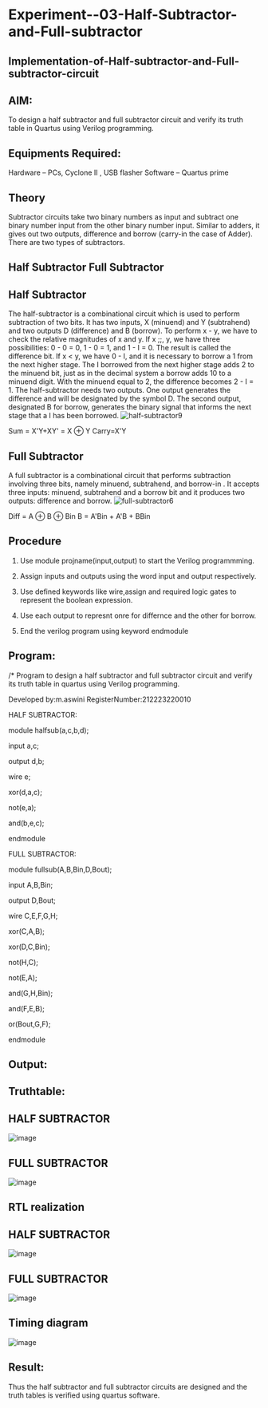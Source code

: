 # Experiment--03-Half-Subtractor-and-Full-subtractor
## Implementation-of-Half-subtractor-and-Full-subtractor-circuit
## AIM:
To design a half subtractor and full subtractor circuit and verify its truth table in Quartus using Verilog programming.

## Equipments Required:
 Hardware – PCs, Cyclone II , USB flasher
Software – Quartus prime
## Theory
Subtractor circuits take two binary numbers as input and subtract one binary number input from the other binary number input. Similar to adders, it gives out two outputs, difference and borrow (carry-in the case of Adder). There are two types of subtractors.

## Half Subtractor Full Subtractor
## Half Subtractor
The half-subtractor is a combinational circuit which is used to perform subtraction of two bits. It has two inputs, X (minuend) and Y (subtrahend) and two outputs D (difference) and B (borrow). To perform x - y, we have to check the relative magnitudes of x and y. If x ;;, y, we have three possibilities: 0 - 0 = 0, 1 - 0 = 1, and 1 - I = 0. The result is called the difference bit. If x < y, we have 0 - I, and it is necessary to borrow a 1 from the next higher stage. The I borrowed from the next higher stage adds 2 to the minuend bit, just as in the decimal system a borrow adds 10 to a minuend digit. With the minuend equal to 2, the difference becomes 2 - I = 1. The half-subtractor needs two outputs. One output generates the difference and will be designated by the symbol D. The second output, designated B for borrow, generates the binary signal that informs the next stage that a I has been borrowed.
![half-subtractor9](https://user-images.githubusercontent.com/36288975/166112538-58c3bc7c-ee5d-4e6a-ac8d-8e8328efe27a.png)


Sum = X'Y+XY' = X ⊕ Y
Carry=X'Y

## Full Subtractor
A full subtractor is a combinational circuit that performs subtraction involving three bits, namely minuend, subtrahend, and borrow-in . It accepts three inputs: minuend, subtrahend and a borrow bit and it produces two outputs: difference and borrow. 
![full-subtractor6](https://user-images.githubusercontent.com/36288975/166112541-24c68359-3de8-4674-ae22-8272ffc385ed.png)


Diff = A ⊕ B ⊕ Bin B = A'Bin + A'B + BBin

## Procedure
1. Use module projname(input,output) to start the Verilog programmming.

2. Assign inputs and outputs using the word input and output respectively.

3. Use defined keywords like wire,assign and required logic gates to represent the boolean expression.

4. Use each output to represnt onre for differnce and the other for borrow.

5. End the verilog program using keyword endmodule

## Program:
/*
Program to design a half subtractor and full subtractor circuit and verify its truth table in quartus using Verilog programming.

Developed by:m.aswini 
RegisterNumber:212223220010

HALF SUBTRACTOR:

module halfsub(a,c,b,d);

input a,c;

output d,b;

wire e;

xor(d,a,c);

not(e,a);

and(b,e,c);

endmodule


FULL SUBTRACTOR:

module fullsub(A,B,Bin,D,Bout);

input A,B,Bin;

output D,Bout;

wire C,E,F,G,H;

xor(C,A,B);

xor(D,C,Bin);

not(H,C);

not(E,A);

and(G,H,Bin);

and(F,E,B);

or(Bout,G,F);

endmodule

## Output:

## Truthtable:
## HALF SUBTRACTOR
![image](https://github.com/aswini068/Experiment--03-Half-Subtractor-and-Full-subtractor/assets/149219827/e9f257d9-809f-43f2-8c19-518d9a66543a)

## FULL SUBTRACTOR
![image](https://github.com/aswini068/Experiment--03-Half-Subtractor-and-Full-subtractor/assets/149219827/43c154f3-b8b8-468a-b249-e54bc5b12fd3)

##  RTL realization
## HALF SUBTRACTOR

![image](https://github.com/aswini068/Experiment--03-Half-Subtractor-and-Full-subtractor/assets/149219827/df4225a9-a4d4-44ad-96b6-dd19b6177b68)

## FULL SUBTRACTOR

![image](https://github.com/aswini068/Experiment--03-Half-Subtractor-and-Full-subtractor/assets/149219827/db5b86ef-c833-4005-b463-7393a054d5d1)
 

## Timing diagram 

![image](https://github.com/aswini068/Experiment--03-Half-Subtractor-and-Full-subtractor/assets/149219827/8b15bc67-3850-443d-a04b-923a20c85c65)

## Result:
Thus the half subtractor and full subtractor circuits are designed and the truth tables is verified using quartus software.
